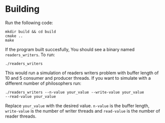 # Building

Run the following code:

```
mkdir build && cd build
cmake ..
make
```

If the program built succesfully, You should see a binary named 
`readers_writers`. To run:

```
./readers_writers
```

This would run a simulation of readers writers problem with buffer 
length of 10 and 5 consumer and producer threads. 
If you want to simulate with a different number of philosophers run:
```
./readers_writers --n-value your_value --write-value your_value 
--read-value your_value
```

Replace `your_value` with the desired value. `n-value` is the buffer length, 
`write-value` is the number of writer threads and `read-value` is the 
number of reader threads.